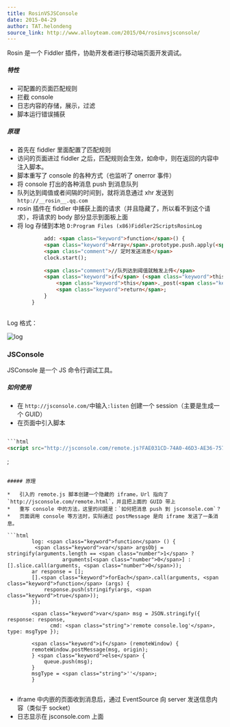 ```yaml
---
title: RosinVSJSConsole
date: 2015-04-29
author: TAT.helondeng
source_link: http://www.alloyteam.com/2015/04/rosinvsjsconsole/
---
```


Rosin 是一个 Fiddler 插件，协助开发者进行移动端页面开发调试。

##### 特性

-   可配置的页面匹配规则
-   拦截 console
-   日志内容的存储，展示，过滤
-   脚本运行错误捕获

##### 原理

-   首先在 fiddler 里面配置了匹配规则
-   访问的页面进过 fiddler 之后，匹配规则会生效，如命中，则在返回的内容中注入脚本。
-   脚本重写了 console 的各种方式（也监听了 onerror 事件）
-   将 console 打出的各种消息 push 到消息队列
-   队列达到阈值或者间隔的时间到，就将消息通过 xhr 发送到 `http://__rosin__.qq.com`
-   rosin 插件在 fiddler 中捕获上面的请求（并且隐藏了，所以看不到这个请求），将请求的 body 部分显示到面板上面
-   将 log 存储到本地 `D:Program Files (x86)Fiddler2ScriptsRosinLog`

```html
            add: <span class="keyword">function</span>() {
            <span class="keyword">Array</span>.prototype.push.apply(<span class="keyword">this</span>._queueArr, arguments);
            <span class="comment">// 定时发送消息</span>
            clock.start();
 
            <span class="comment">//队列达到阈值就触发上传</span>
            <span class="keyword">if</span> (<span class="keyword">this</span>._queueArr.length >= THRESHOLD) {
                <span class="keyword">this</span>._post(<span class="keyword">this</span>._queueArr.splice(<span class="number">0</span>, <span class="keyword">this</span>._queueArr.length));
                <span class="keyword">return</span>;
            }
        }
 
```

Log 格式：

![log](https://cloud.githubusercontent.com/assets/3880323/7385889/ad9570de-ee7f-11e4-91ea-2fe0eec730e2.png)

### JSConsole

JSConsole 是一个 JS 命令行调试工具。

##### 如何使用

-   在 `http://jsconsole.com/`中输入`:listen` 创建一个 session（主要是生成一个 GUID）
-   在页面中引入脚本

````html

```html
<script src="http://jsconsole.com/remote.js?FAE031CD-74A0-46D3-AE36-757BAB262BEA"></script>
````

;

````

##### 原理

*   引入的 remote.js 脚本创建一个隐藏的 iframe，Url 指向了 `http://jsconsole.com/remote.html`，并且把上面的 GUID 带上
*   重写 console 中的方法，这里的问题是：`如何把消息 push 到 jsconsole.com`？
*   页面调用 console 等方法时，实际通过 postMessage 是向 iframe 发送了一条消息。

```html
        log: <span class="keyword">function</span> () {
         <span class="keyword">var</span> argsObj = stringify(arguments.length == <span class="number">1</span> ? 
                  arguments[<span class="number">0</span>] : [].slice.call(arguments, <span class="number">0</span>));
        ar response = [];
        [].<span class="keyword">forEach</span>.call(arguments, <span class="keyword">function</span> (args) {
            response.push(stringify(args, <span class="keyword">true</span>));
        });
 
        <span class="keyword">var</span> msg = JSON.stringify({ response: response, 
              cmd: <span class="string">'remote console.log'</span>, type: msgType });
 
        <span class="keyword">if</span> (remoteWindow) {
        remoteWindow.postMessage(msg, origin);
        } <span class="keyword">else</span> {
            queue.push(msg);
        }    
        msgType = <span class="string">''</span>;
        }
 
````

-   iframe 中内嵌的页面收到消息后，通过 EventSource 向 server 发送信息内容（类似于 socket）
-   日志显示在 jsconsole.com 上面